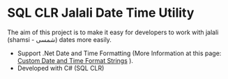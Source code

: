 # SQL CLR Jalali Date Time Utility

The aim of this project is to make it easy for developers to work with jalali (shamsi - شمسی) dates more easily.

* Support .Net Date and Time Formatting (More Information at this page: [Custom Date and Time Format Strings](https://msdn.microsoft.com/en-us/library/8kb3ddd4(v=vs.110).aspx) ).
* Developed with C# (SQL CLR)

 




